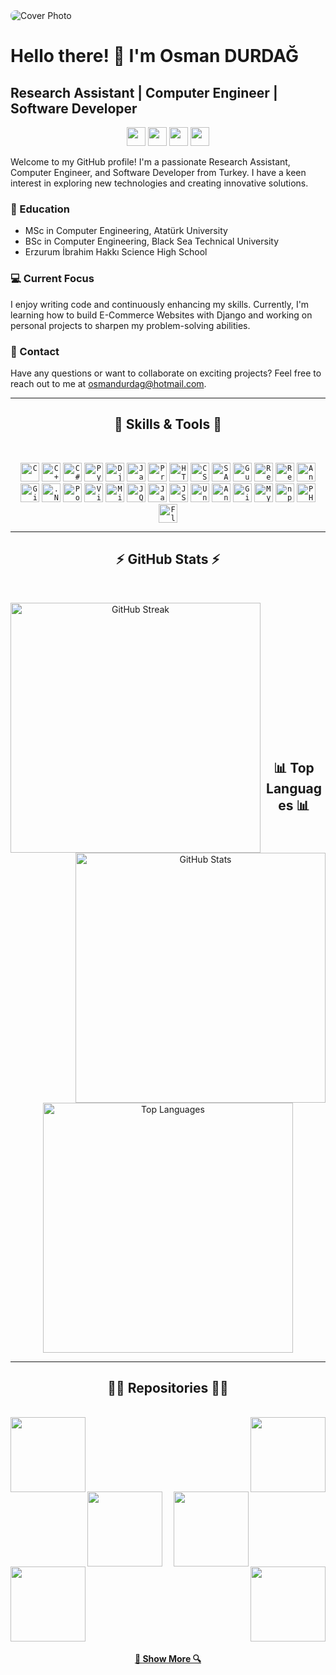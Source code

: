 <!-- Set the cover photo using an image tag -->
<img src="https://yourimageshare.com/ib/x5bpWo718U" alt="Cover Photo" style="max-width: 100%; border-radius: 8px;">

# Hello there! 👋 I'm Osman DURDAĞ

## Research Assistant | Computer Engineer | Software Developer

<p align="center">
  <a href="https://www.linkedin.com/in/osmandurdag/" title="LinkedIn Profile"><img width="30" src="images/linkedin.svg"></a>
  <a href="https://www.hackerrank.com/zumrudu_anka" title="HackerRank Profile"><img width="30" src="images/hackerrank.png"></a>
  <a href="https://stackoverflow.com/users/12578260/osman-durdag" title="Stack Overflow Profile"><img width="30" src="images/stackoverflow.svg"></a>
  <a href="https://www.instagram.com/osman__durdag/" title="Instagram Profile"><img width="30" src="images/instagram.svg"></a>
</p>

Welcome to my GitHub profile! I'm a passionate Research Assistant, Computer Engineer, and Software Developer from Turkey. I have a keen interest in exploring new technologies and creating innovative solutions.

### 🔬 Education

- MSc in Computer Engineering, Atatürk University
- BSc in Computer Engineering, Black Sea Technical University
- Erzurum İbrahim Hakkı Science High School

### 💻 Current Focus

I enjoy writing code and continuously enhancing my skills. Currently, I'm learning how to build E-Commerce Websites with Django and working on personal projects to sharpen my problem-solving abilities.

### 💬 Contact

Have any questions or want to collaborate on exciting projects? Feel free to reach out to me at [osmandurdag@hotmail.com](mailto:osmandurdag@hotmail.com).

<hr>
<h2 align="center">🚀 Skills & Tools 🚀</h2>
<br>
<p align="center">
  <code><img title="C" height="30" src="images/c.svg"></code>
  <code><img title="C++" height="30" src="images/cpp.svg"></code>
  <code><img title="C#" height="30" src="images/cSharp.svg"></code>
  <code><img title="Python" height="30" src="images/python-original.svg"></code>
  <code><img title="Django" height="30" src="images/django.png"></code>
  <code><img title="Javascript" height="30" src="images/javascript.svg"></code>
  <code><img title="Problem Solving" height="30" src="images/problemSolving.png"></code>
  <code><img title="HTML5" height="30" src="images/html5.svg"></code>
  <code><img title="CSS" height="30" src="images/css.svg"></code>
  <code><img title="SASS" height="30" src="images/sass.svg"></code>
  <code><img title="Gulp" height="30" src="images/gulp.svg"></code>
  <code><img title="React" height="30" src="images/react-original.svg"></code>
  <code><img title="Redux" height="30" src="images/redux.svg"></code>
  <code><img title="AngularJS" height="30" src="images/angularjs.png"></code>
  <code><img title="Git" height="30" src="images/git-original.svg"></code>
  <code><img title=".NetCore" height="30" src="images/dotnetcore.svg"></code>
  <code><img title="PostgreSQL" height="30" src="images/postgresql.svg"></code>
  <code><img title="Visual Studio Code" height="30" src="images/vscode.png"></code>
  <code><img title="Microsoft Visual Studio" height="30" src="images/visualstudio.png"></code>
  <code><img title="JQuery" height="30" src="images/jquery-original.svg"></code>
  <code><img title="Java" height="30" src="images/java-original.svg"></code>
  <code><img title="JSON" height="30" src="images/json.svg"></code>
  <code><img title="Unity" height="30" src="images/unity3d.svg"></code>
  <code><img title="Android" height="30" src="images/android.svg"></code>
  <code><img title="GitHub" height="30" src="images/github.svg"></code>
  <code><img title="MySQL" height="30" src="images/mysql.svg"></code>
  <code><img title="npm" height="30" src="images/npm.svg"></code>
  <code><img title="PHP" height="30" src="images/php.svg"></code>
  <code><img title="Flask" height="30" src="images/flask.png"></code>
</p>
<hr>

<h2 align="center">⚡ GitHub Stats ⚡</h2>
<br>
<p align="center">
  <img align="left" width="400" src="https://github-readme-streak-stats.herokuapp.com/?user=zumrudu-anka&theme=react&border=61dafb&hide_border=true" alt="GitHub Streak" />
  <img align="right" width="400" src="https://github-readme-stats.vercel.app/api?username=zumrudu-anka&show_icons=true&theme=react&border_color=61dafb&hide_border=true" alt="GitHub Stats" />
</p>
<br><br><br><br><br><br><br><br><br><br><br><br><br>

<h2 align="center">📊 Top Languages 📊</h2>
<br>
<p align="center">
  <img width="400" align="center" src="https://github-readme-stats.vercel.app/api/top-langs/?username=zumrudu-anka&hide=c%23,powershell,Mathematica,Ruby,Objective-C,Objective-C%2b%2b,Cuda&title_color=61dafb&text_color=ffffff&icon_color=61dafb&bg_color=20232a&langs_count=8&layout=compact&border_color=61dafb&hide_border=true" alt="Top Languages" />
</p>

<hr>

<h2 align="center">👨‍💻 Repositories 👨‍💻</h2>
<br>
<div width="100%" align="center">
  <a align="left" href="https://github.com/zumrudu-anka/Algorithms" title="Algorithms"><img align="left" height="120" src="https://github-readme-stats.vercel.app/api/pin/?username=zumrudu-anka&repo=Algorithms&theme=react&border_color=61dafb&border_radius=10"></a><a align="right" href="https://github.com/zumrudu-anka/DataStructures" title="Data Structures"><img align="right" height="120" src="https://github-readme-stats.vercel.app/api/pin/?username=zumrudu-anka&repo=DataStructures&theme=react&border_color=61dafb&border_radius=10"></a>
</div>
<br/><br/><br/><br/><br/><br/><br/>
<div width="100%" align="center">
  <a align="left" href="https://github.com/zumrudu-anka/Turkce-Heceleme-CPP" title="Turkce-Heceleme-CPP"><img align="left" height="120" src="https://github-readme-stats.vercel.app/api/pin/?username=zumrudu-anka&repo=Turkce-Heceleme-CPP&theme=react&border_color=61dafb&border_radius=10"></a>
  <a align="right" href="https://github.com/zumrudu-anka/CopyMoveForgeryDetectionWithDCT" title="Copy&Move Forgery Detection With DCT"><img align="right" height="120" src="https://github-readme-stats.vercel.app/api/pin/?username=zumrudu-anka&repo=CopyMoveForgeryDetectionWithDCT&theme=react&border_color=61dafb&border_radius=10"></a>
</div>
<br/><br/><br/><br/><br/><br/><br/>
<div width="100%" align="center">
  <a align="left" href="https://github.com/zumrudu-anka/cpp-openmp-needleman-wunsch" title="Needleman Wunsch Algorithm With OpenMP"><img align="left" height="120" src="https://github-readme-stats.vercel.app/api/pin/?username=zumrudu-anka&repo=cpp-openmp-needleman-wunsch&theme=react&border_color=61dafb&border_radius=10"></a>
  <a align="right" href="https://github.com/zumrudu-anka/javascript-minesweeper" title="Minesweeper"><img align="right" height="120" src="https://github-readme-stats.vercel.app/api/pin/?username=zumrudu-anka&repo=javascript-minesweeper&theme=react&border_color=61dafb&border_radius=10"></a>
</div>
<br/><br/><br/><br/><br/><br/><br/>

<h4 align="center">
  <a href="https://github.com/zumrudu-anka?tab=repositories" title="Show Repositories">🔎 Show More 🔍</a>
</h4>
